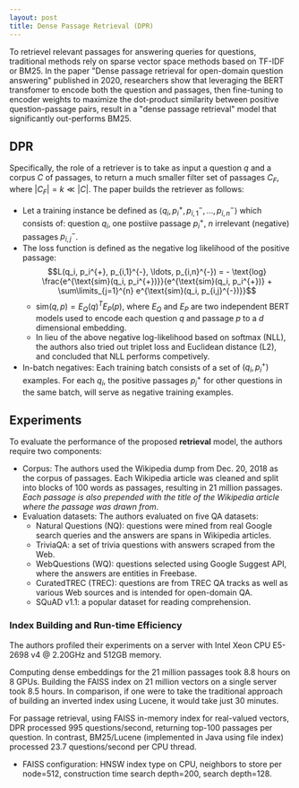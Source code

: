 ```yaml
---
layout: post
title: Dense Passage Retrieval (DPR)
---
```


To retrievel relevant passages for answering queries for questions, traditional methods rely on sparse vector space methods based on TF-IDF or BM25. In the paper "Dense passage retrieval for open-domain question answering" published in 2020, researchers show that leveraging the BERT transfomer to encode both the question and passages, then fine-tuning to encoder weights to maximize the dot-product similarity between positive question-passage pairs, result in a "dense passage retrieval" model that significantly out-performs BM25. 

## DPR
Specifically, the role of a retriever is to take as input a question $q$ and a corpus $C$ of passages, to return a much smaller filter set of passages $C_{F}$, where $|C_{F}| = k \ll |C|$. The paper builds the retriever as follows:
* Let a training instance be defined as $\langle q_i, p_i^{+}, p_{i,1}^{-}, \ldots, p_{i,n}^{-} \rangle$ which consists of: question $q_i$, one postiive passage $p_i^{+}$, $n$ irrelevant (negative) passages $p_{i,j}^{-}$. 
* The loss function is defined as the negative log likelihood of the positive passage:
  $$L(q_i, p_i^{+}, p_{i,1}^{-}, \ldots, p_{i,n}^{-}) = - \text{log} \frac{e^{\text{sim}(q_i, p_i^{+})}}{e^{\text{sim}(q_i, p_i^{+})} + \sum\limits_{j=1}^{n} e^{\text{sim}(q_i, p_{i,j}^{-})}}$$
   * $\text{sim}(q, p) = E_{Q}(q)^{T} E_{P}(p)$, where $E_Q$ and $E_P$ are two independent BERT models used to encode each question $q$ and passage $p$ to a $d$ dimensional embedding.
   * In lieu of the above negative log-likelihood based on softmax (NLL), the authors also tried out triplet loss and Euclidean distance (L2), and concluded that NLL performs competively.
* In-batch negatives: Each training batch consists of a set of $(q_i, p_i^{+})$ examples. For each $q_i$, the positive passages $p_j^{+}$ for other questions in the same batch, will serve as negative training examples.

## Experiments
To evaluate the performance of the proposed **retrieval** model, the authors require two components:
* Corpus: The authors used the Wikipedia dump from Dec. 20, 2018 as the corpus of passages. Each Wikipedia article was cleaned and split into blocks of 100 words as passages, resulting in 21 million passages. *Each passage is also prepended with the title of the Wikipedia article where the passage was drawn from*.
* Evaluation datasets: The authors evaluated on five QA datasets: 
	* Natural Questions (NQ): questions were mined from real Google search queries and the answers are spans in Wikipedia articles.
	* TriviaQA: a set of trivia questions with answers scraped from the Web.
	* WebQuestions (WQ): questions selected using Google Suggest API, where the answers are entities in Freebase.
	* CuratedTREC (TREC): questions are from TREC QA tracks as well as various Web sources and is intended for open-domain QA.
	* SQuAD v1.1: a popular dataset for reading comprehension. 

### Index Building and Run-time Efficiency
The authors profiled their experiments on a server with Intel Xeon CPU E5-2698 v4 @ 2.20GHz and 512GB memory.

Computing dense embeddings for the 21 million passages took 8.8 hours on 8 GPUs. Building the FAISS index on 21 million vectors on a single server took 8.5 hours. In comparison, if one were to take the traditional approach of building an inverted index using Lucene, it would take just 30 minutes. 

For passage retrieval, using FAISS in-memory index for real-valued vectors, DPR processed 995 questions/second, returning top-100 passages per question. In contrast, BM25/Lucene (implemented in Java using file index) processed 23.7 questions/second per CPU thread.
* FAISS configuration: HNSW index type on CPU, neighbors to store per node=512, construction time search depth=200, search depth=128.
